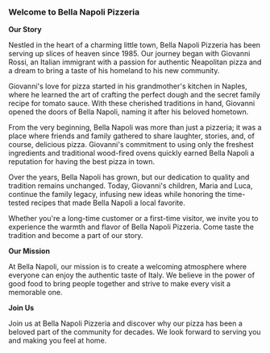 ### Welcome to Bella Napoli Pizzeria

**Our Story**

Nestled in the heart of a charming little town, Bella Napoli Pizzeria has been serving up slices of heaven since 1985. Our journey began with Giovanni Rossi, an Italian immigrant with a passion for authentic Neapolitan pizza and a dream to bring a taste of his homeland to his new community.

Giovanni's love for pizza started in his grandmother's kitchen in Naples, where he learned the art of crafting the perfect dough and the secret family recipe for tomato sauce. With these cherished traditions in hand, Giovanni opened the doors of Bella Napoli, naming it after his beloved hometown.

From the very beginning, Bella Napoli was more than just a pizzeria; it was a place where friends and family gathered to share laughter, stories, and, of course, delicious pizza. Giovanni's commitment to using only the freshest ingredients and traditional wood-fired ovens quickly earned Bella Napoli a reputation for having the best pizza in town.

Over the years, Bella Napoli has grown, but our dedication to quality and tradition remains unchanged. Today, Giovanni's children, Maria and Luca, continue the family legacy, infusing new ideas while honoring the time-tested recipes that made Bella Napoli a local favorite.

Whether you're a long-time customer or a first-time visitor, we invite you to experience the warmth and flavor of Bella Napoli Pizzeria. Come taste the tradition and become a part of our story.

**Our Mission**

At Bella Napoli, our mission is to create a welcoming atmosphere where everyone can enjoy the authentic taste of Italy. We believe in the power of good food to bring people together and strive to make every visit a memorable one.

**Join Us**

Join us at Bella Napoli Pizzeria and discover why our pizza has been a beloved part of the community for decades. We look forward to serving you and making you feel at home.
